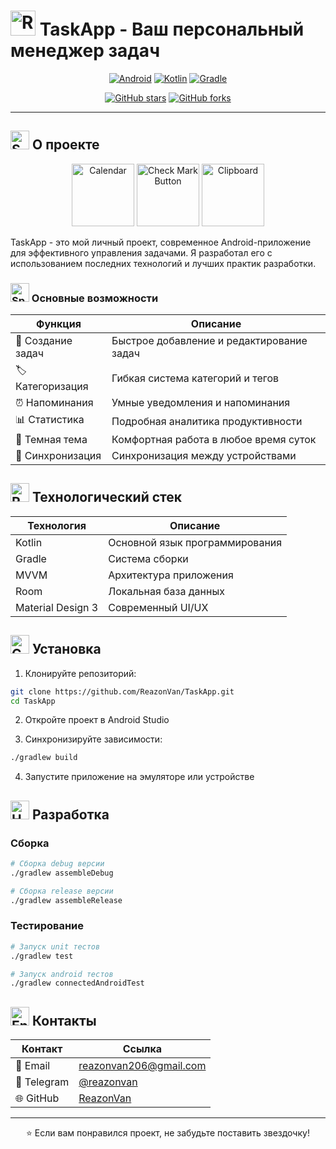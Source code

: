 # <img src="https://raw.githubusercontent.com/Tarikul-Islam-Anik/Animated-Fluent-Emojis/master/Emojis/Hand%20gestures/Raising%20Hands.png" alt="Raising Hands" width="40" height="40" /> TaskApp - Ваш персональный менеджер задач

<div align="center">

[![Android](https://img.shields.io/badge/Android-3DDC84?style=for-the-badge&logo=android&logoColor=white)](https://developer.android.com)
[![Kotlin](https://img.shields.io/badge/Kotlin-0095D5?style=for-the-badge&logo=kotlin&logoColor=white)](https://kotlinlang.org)
[![Gradle](https://img.shields.io/badge/Gradle-02303A?style=for-the-badge&logo=gradle&logoColor=white)](https://gradle.org)

[![GitHub stars](https://img.shields.io/github/stars/ReazonVan/TaskApp.svg?style=social)](https://github.com/ReazonVan/TaskApp/stargazers)
[![GitHub forks](https://img.shields.io/github/forks/ReazonVan/TaskApp.svg?style=social)](https://github.com/ReazonVan/TaskApp/network)

</div>

---

## <img src="https://raw.githubusercontent.com/Tarikul-Islam-Anik/Animated-Fluent-Emojis/master/Emojis/Objects/Scroll.png" alt="Scroll" width="30" height="30" /> О проекте

<div align="center">
  
<img src="https://raw.githubusercontent.com/Tarikul-Islam-Anik/Animated-Fluent-Emojis/master/Emojis/Objects/Calendar.png" alt="Calendar" width="100" height="100" />
<img src="https://raw.githubusercontent.com/Tarikul-Islam-Anik/Animated-Fluent-Emojis/master/Emojis/Objects/Check%20Mark%20Button.png" alt="Check Mark Button" width="100" height="100" />
<img src="https://raw.githubusercontent.com/Tarikul-Islam-Anik/Animated-Fluent-Emojis/master/Emojis/Objects/Clipboard.png" alt="Clipboard" width="100" height="100" />

</div>

TaskApp - это мой личный проект, современное Android-приложение для эффективного управления задачами. Я разработал его с использованием последних технологий и лучших практик разработки.

### <img src="https://raw.githubusercontent.com/Tarikul-Islam-Anik/Animated-Fluent-Emojis/master/Emojis/Objects/Sparkles.png" alt="Sparkles" width="30" height="30" /> Основные возможности

<div align="center">

| Функция | Описание |
|---------|----------|
| 📝 Создание задач | Быстрое добавление и редактирование задач |
| 🏷️ Категоризация | Гибкая система категорий и тегов |
| ⏰ Напоминания | Умные уведомления и напоминания |
| 📊 Статистика | Подробная аналитика продуктивности |
| 🌙 Темная тема | Комфортная работа в любое время суток |
| 🔄 Синхронизация | Синхронизация между устройствами |

</div>

## <img src="https://raw.githubusercontent.com/Tarikul-Islam-Anik/Animated-Fluent-Emojis/master/Emojis/Travel%20and%20places/Rocket.png" alt="Rocket" width="30" height="30" /> Технологический стек

<div align="center">

| Технология | Описание |
|------------|----------|
| Kotlin | Основной язык программирования |
| Gradle | Система сборки |
| MVVM | Архитектура приложения |
| Room | Локальная база данных |
| Material Design 3 | Современный UI/UX |

</div>

## <img src="https://raw.githubusercontent.com/Tarikul-Islam-Anik/Animated-Fluent-Emojis/master/Emojis/Objects/Gear.png" alt="Gear" width="30" height="30" /> Установка

1. Клонируйте репозиторий:
```bash
git clone https://github.com/ReazonVan/TaskApp.git
cd TaskApp
```

2. Откройте проект в Android Studio

3. Синхронизируйте зависимости:
```bash
./gradlew build
```

4. Запустите приложение на эмуляторе или устройстве

## <img src="https://raw.githubusercontent.com/Tarikul-Islam-Anik/Animated-Fluent-Emojis/master/Emojis/Objects/Hammer%20and%20Wrench.png" alt="Hammer and Wrench" width="30" height="30" /> Разработка

### Сборка
```bash
# Сборка debug версии
./gradlew assembleDebug

# Сборка release версии
./gradlew assembleRelease
```

### Тестирование
```bash
# Запуск unit тестов
./gradlew test

# Запуск android тестов
./gradlew connectedAndroidTest
```

## <img src="https://raw.githubusercontent.com/Tarikul-Islam-Anik/Animated-Fluent-Emojis/master/Emojis/Objects/Envelope%20with%20Arrow.png" alt="Envelope with Arrow" width="30" height="30" /> Контакты

<div align="center">

| Контакт | Ссылка |
|---------|--------|
| 📧 Email | [reazonvan206@gmail.com](mailto:reazonvan206@gmail.com) |
| 💬 Telegram | [@reazonvan](https://t.me/reazonvan) |
| 🌐 GitHub | [ReazonVan](https://github.com/ReazonVan) |

</div>

---

<div align="center">
  
⭐️ Если вам понравился проект, не забудьте поставить звездочку!

</div> 